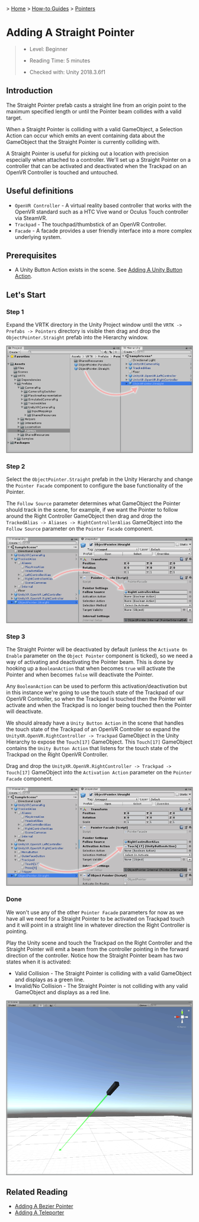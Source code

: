 &gt; [Home](../../../../README.md) &gt; [How-to Guides](../../README.md) &gt; [Pointers](../README.md)

# Adding A Straight Pointer

> * Level: Beginner
>
> * Reading Time: 5 minutes
>
> * Checked with: Unity 2018.3.6f1

## Introduction

The Straight Pointer prefab casts a straight line from an origin point to the maximum specified length or until the Pointer beam collides with a valid target.

When a Straight Pointer is colliding with a valid GameObject, a Selection Action can occur which emits an event containing data about the GameObject that the Straight Pointer is currently colliding with.

A Straight Pointer is useful for picking out a location with precision especially when attached to a controller. We'll set up a Straight Pointer on a controller that can be activated and deactivated when the Trackpad on an OpenVR Controller is touched and untouched.

## Useful definitions

* `OpenVR Controller` - A virtual reality based controller that works with the OpenVR standard such as a HTC Vive wand or Oculus Touch controller via SteamVR.
* `Trackpad` - The touchpad/thumbstick of an OpenVR Controller.
* `Facade` - A facade provides a user friendly interface into a more complex underlying system.

## Prerequisites

* A Unity Button Action exists in the scene. See [Adding A Unity Button Action](../../Basics/AddingAUnityButtonAction/README.md).

## Let's Start

### Step 1

Expand the VRTK directory in the Unity Project window until the `VRTK -> Prefabs -> Pointers` directory is visible then drag and drop the `ObjectPointer.Straight` prefab into the Hierarchy window.

![Drag Straight Object Pointer To Hierarchy](assets/images/DragStraightObjectPointerToHierarchy.png)

### Step 2

Select the `ObjectPointer.Straight` prefab in the Unity Hierarchy and change the `Pointer Facade` component to configure the base functionality of the Pointer.

The `Follow Source` parameter determines what GameObject the Pointer should track in the scene, for example, if we want the Pointer to follow around the Right Controller GameObject then drag and drop the `TrackedAlias -> Aliases -> RightControllerAlias` GameObject into the `Follow Source` parameter on the `Pointer Facade` component.

![Drag And Drop Right Controller Alias As Pointer Follow Source](assets/images/DragAndDropRightControllerAliasAsPointerFollowSource.png)

### Step 3

The Straight Pointer will be deactivated by default (unless the `Activate On Enable` parameter on the `Object Pointer` component is ticked), so we need a way of activating and deactivating the Pointer beam. This is done by hooking up a `BooleanAction` that when becomes `true` will activate the Pointer and when becomes `false` will deactivate the Pointer.

Any `BooleanAction` can be used to perform this activation/deactivation but in this instance we're going to use the touch state of the Trackpad of our OpenVR Controller, so when the Trackpad is touched then the Pointer will activate and when the Trackpad is no longer being touched then the Pointer will deactivate.

We should already have a `Unity Button Action` in the scene that handles the touch state of the Trackpad of an OpenVR Controller so expand the `UnityXR.OpenVR.RightController -> Trackpad` GameObject in the Unity Hierarchy to expose the `Touch[17]` GameObject. This `Touch[17]` GameObject contains the `Unity Button Action` that listens for the touch state of the Trackpad on the Right OpenVR Controller.

Drag and drop the `UnityXR.OpenVR.RightController -> Trackpad -> Touch[17]` GameObject into the `Activation Action` parameter on the `Pointer Facade` component.

![Drag And Drop Touch Action Onto Activation Action](assets/images/DragAndDropTouchActionOntoActivationAction.png)

### Done

We won't use any of the other `Pointer Facade` parameters for now as we have all we need for a Straight Pointer to be activated on Trackpad touch and it will point in a straight line in whatever direction the Right Controller is pointing.

Play the Unity scene and touch the Trackpad on the Right Controller and the Straight Pointer will emit a beam from the controller pointing in the forward direction of the controller. Notice how the Straight Pointer beam has two states when it is activated:

* Valid Collision - The Straight Pointer is colliding with a valid GameObject and displays as a green line.
* Invalid/No Collision - The Straight Pointer is not colliding with any valid GameObject and displays as a red line.

![Straight Pointer Activated In Scene](assets/images/StraightPointerActivatedInScene.png)

## Related Reading

* [Adding A Bezier Pointer](../AddingABezierPointer/README.md)
* [Adding A Teleporter](../../Locomotion/AddingATeleporter/README.md)